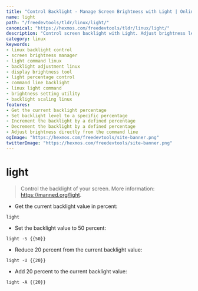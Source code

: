 ```yaml
---
title: "Control Backlight - Manage Screen Brightness with Light | Online Free DevTools by Hexmos"
name: light
path: "/freedevtools/tldr/linux/light/"
canonical: "https://hexmos.com/freedevtools/tldr/linux/light/"
description: "Control screen backlight with Light. Adjust brightness levels, reduce eye strain, and manage display power consumption efficiently. Free online tool, no registration required."
category: linux
keywords:
- linux backlight control
- screen brightness manager
- light command linux
- backlight adjustment linux
- display brightness tool
- light percentage control
- command line backlight
- linux light command
- brightness setting utility
- backlight scaling linux
features:
- Get the current backlight percentage
- Set backlight level to a specific percentage
- Increment the backlight by a defined percentage
- Decrement the backlight by a defined percentage
- Adjust brightness directly from the command line
ogImage: "https://hexmos.com/freedevtools/site-banner.png"
twitterImage: "https://hexmos.com/freedevtools/site-banner.png"
---
```


# light

> Control the backlight of your screen.
> More information: <https://manned.org/light>.

- Get the current backlight value in percent:

`light`

- Set the backlight value to 50 percent:

`light -S {{50}}`

- Reduce 20 percent from the current backlight value:

`light -U {{20}}`

- Add 20 percent to the current backlight value:

`light -A {{20}}`
